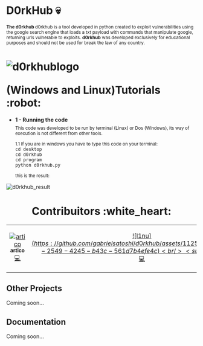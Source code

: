 #  D0rkHub :skull: 
**<sub>The d0rkhub  </sub>** <sub>d0rkhub is a tool developed in python created to exploit vulnerabilities using the google search engine that loads a txt payload with
commands that manipulate google, returning urls vulnerable to exploits. **d0rkhub** was developed exclusively for educational purposes and should not be used for
break the law of any country. </sub>

<h1>
  <p align='center'>

  ![d0rkhublogo](https://github.com/gabrielsatoshi/d0rkhub/assets/112598996/c49e6f31-46ac-43d4-a2d3-1e8a808a5cb7)

  </p>
(Windows and Linux)Tutorials :robot:
</h1>

- **1 - Running the code**<br>
<sub>This code was developed to be run by terminal (Linux) or Dos (Windows), its way of execution is not different from other tools.<br><br>
1.1 If you are in windows you have to type this code on your terminal:<br> <kbd> cd desktop<br> cd d0rkhub <br> cd program <br> python d0rkhub.py</kbd>
<br> <br>
this is the result:
  </sub>
  
![d0rkhub_result](https://github.com/gabrielsatoshi/d0rkhub/assets/112598996/4ba9288c-b2bc-497b-84bd-e790d78809c8)

#


<h1 align="center" color="red">
Contribuitors :white_heart:
</h1>

<table align="center">
  <tr>
    <td align="center" width="300px"><a href="https://github.com/ArthurDants">

  ![artico](https://github.com/gabrielsatoshi/d0rkhub/assets/112598996/086eea19-d4d6-4261-93ed-b7968bdbacee)
  <br /><sub><b>artico</b></sub></a><br /><a href="https://github.com/ArthurDants" title="Code">💻</a></td>
    
  <td align="center"><a href="https://github.com/gabrielsatoshi">
  
  ![l1nu$](https://github.com/gabrielsatoshi/d0rkhub/assets/112598996/e4749a1b-2549-4245-b43c-561d7b4efe4c)
<br /><sub><b>l1nu$</b></sub></a><br /><a href="z" title="Answering Questions"></a> <a href="https://github.com/gabrielsatoshi" title="Code">💻</a> <a href="https://github.com/gabrielsatoshi" title="Documentation"></a> </td>
  </tr>
</table>


## Other Projects

Coming soon...


## Documentation

Coming soon...


